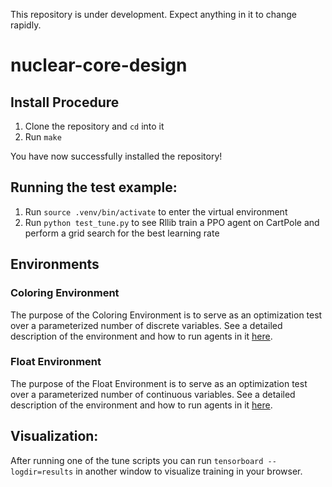 This repository is under development. Expect anything in it to change rapidly.

# nuclear-core-design
## Install Procedure
1. Clone the repository and `cd` into it 
2. Run `make`

You have now successfully installed the repository!

## Running the test example:
1. Run `source .venv/bin/activate` to enter the virtual environment
2. Run `python test_tune.py` to see Rllib train a PPO agent on CartPole and perform a grid search for the best learning rate

## Environments

### Coloring Environment

The purpose of the Coloring Environment is to serve as an optimization test over a parameterized number of discrete variables. See a detailed description of the environment and how to run agents in it [here](colorenv/README.md).

### Float Environment

The purpose of the Float Environment is to serve as an optimization test over a parameterized number of continuous variables. See a detailed description of the environment and how to run agents in it [here](floatenv/README.md).

## Visualization:
After running one of the tune scripts you can run `tensorboard --logdir=results` in another window to visualize training in your browser.

